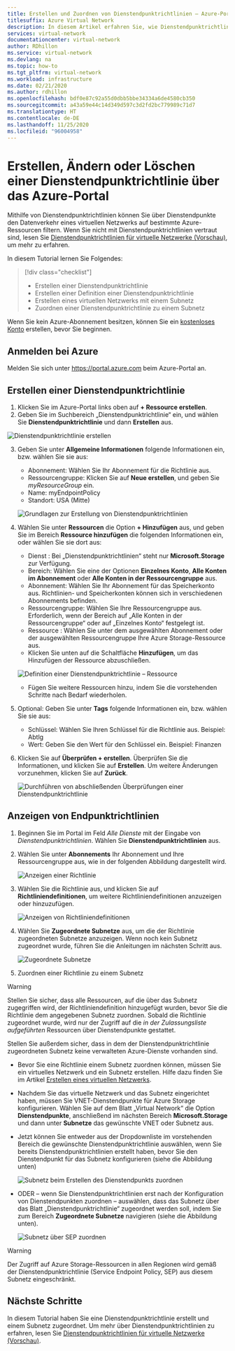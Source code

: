```yaml
---
title: Erstellen und Zuordnen von Dienstendpunktrichtlinien – Azure-Portal
titlesuffix: Azure Virtual Network
description: In diesem Artikel erfahren Sie, wie Dienstendpunktrichtlinien über das Azure-Portal eingerichtet und zugeordnet werden.
services: virtual-network
documentationcenter: virtual-network
author: RDhillon
ms.service: virtual-network
ms.devlang: na
ms.topic: how-to
ms.tgt_pltfrm: virtual-network
ms.workload: infrastructure
ms.date: 02/21/2020
ms.author: rdhillon
ms.openlocfilehash: bdf0e87c92a55d0dbb5bbe34334a6de4580cb350
ms.sourcegitcommit: a43a59e44c14d349d597c3d2fd2bc779989c71d7
ms.translationtype: HT
ms.contentlocale: de-DE
ms.lasthandoff: 11/25/2020
ms.locfileid: "96004958"
---
```

# <a name="create-change-or-delete-service-endpoint-policy-using-the-azure-portal"></a>Erstellen, Ändern oder Löschen einer Dienstendpunktrichtlinie über das Azure-Portal

Mithilfe von Dienstendpunktrichtlinien können Sie über Dienstendpunkte den Datenverkehr eines virtuellen Netzwerks auf bestimmte Azure-Ressourcen filtern. Wenn Sie nicht mit Dienstendpunktrichtlinien vertraut sind, lesen Sie [Dienstendpunktrichtlinien für virtuelle Netzwerke (Vorschau)](virtual-network-service-endpoint-policies-overview.md), um mehr zu erfahren.

 In diesem Tutorial lernen Sie Folgendes:

> [!div class="checklist"]
> * Erstellen einer Dienstendpunktrichtlinie
> * Erstellen einer Definition einer Dienstendpunktrichtlinie
> * Erstellen eines virtuellen Netzwerks mit einem Subnetz
> * Zuordnen einer Dienstendpunktrichtlinie zu einem Subnetz

Wenn Sie kein Azure-Abonnement besitzen, können Sie ein [kostenloses Konto](https://azure.microsoft.com/free/?WT.mc_id=A261C142F) erstellen, bevor Sie beginnen.

## <a name="sign-in-to-azure"></a>Anmelden bei Azure 

Melden Sie sich unter https://portal.azure.com beim Azure-Portal an.

## <a name="create-a-service-endpoint-policy"></a>Erstellen einer Dienstendpunktrichtlinie

1. Klicken Sie im Azure-Portal links oben auf **+ Ressource erstellen**.
2. Geben Sie im Suchbereich „Dienstendpunktrichtlinie“ ein, und wählen Sie **Dienstendpunktrichtlinie** und dann **Erstellen** aus.

![Dienstendpunktrichtlinie erstellen](./media/virtual-network-service-endpoint-policies-portal/create-sep-resource.png)

3. Geben Sie unter **Allgemeine Informationen** folgende Informationen ein, bzw. wählen Sie sie aus: 

   - Abonnement: Wählen Sie Ihr Abonnement für die Richtlinie aus.
   - Ressourcengruppe: Klicken Sie auf **Neue erstellen**, und geben Sie *myResourceGroup* ein.
   - Name: myEndpointPolicy
   - Standort: USA (Mitte)
 
   ![Grundlagen zur Erstellung von Dienstendpunktrichtlinien](./media/virtual-network-service-endpoint-policies-portal/create-sep-basics.png)

4. Wählen Sie unter **Ressourcen** die Option **+ Hinzufügen** aus, und geben Sie im Bereich **Ressource hinzufügen** die folgenden Informationen ein, oder wählen Sie sie dort aus:

   - Dienst        : Bei „Dienstendpunktrichtlinien“ steht nur **Microsoft.Storage** zur Verfügung.
   - Bereich: Wählen Sie eine der Optionen **Einzelnes Konto**, **Alle Konten im Abonnement** oder **Alle Konten in der Ressourcengruppe** aus.
   - Abonnement: Wählen Sie Ihr Abonnement für das Speicherkonto aus. Richtlinien- und Speicherkonten können sich in verschiedenen Abonnements befinden.
   - Ressourcengruppe: Wählen Sie Ihre Ressourcengruppe aus. Erforderlich, wenn der Bereich auf „Alle Konten in der Ressourcengruppe“ oder auf „Einzelnes Konto“ festgelegt ist.  
   - Ressource       : Wählen Sie unter dem ausgewählten Abonnement oder der ausgewählten Ressourcengruppe Ihre Azure Storage-Ressource aus.
   - Klicken Sie unten auf die Schaltfläche **Hinzufügen**, um das Hinzufügen der Ressource abzuschließen.

   ![Definition einer Dienstendpunktrichtlinie – Ressource](./media/virtual-network-service-endpoint-policies-portal/create-sep-add-resource.png)

   - Fügen Sie weitere Ressourcen hinzu, indem Sie die vorstehenden Schritte nach Bedarf wiederholen.

5. Optional: Geben Sie unter **Tags** folgende Informationen ein, bzw. wählen Sie sie aus:
   
   - Schlüssel: Wählen Sie Ihren Schlüssel für die Richtlinie aus. Beispiel: Abtlg     
   - Wert: Geben Sie den Wert für den Schlüssel ein. Beispiel: Finanzen

6. Klicken Sie auf **Überprüfen + erstellen**. Überprüfen Sie die Informationen, und klicken Sie auf **Erstellen**. Um weitere Änderungen vorzunehmen, klicken Sie auf **Zurück**. 

   ![Durchführen von abschließenden Überprüfungen einer Dienstendpunktrichtlinie](./media/virtual-network-service-endpoint-policies-portal/create-sep-review-create.png)
  
## <a name="view-endpoint-policies"></a>Anzeigen von Endpunktrichtlinien 

1. Beginnen Sie im Portal im Feld *Alle Dienste* mit der Eingabe von *Dienstendpunktrichtlinien*. Wählen Sie **Dienstendpunktrichtlinien** aus.
2. Wählen Sie unter **Abonnements** Ihr Abonnement und Ihre Ressourcengruppe aus, wie in der folgenden Abbildung dargestellt wird.

   ![Anzeigen einer Richtlinie](./media/virtual-network-service-endpoint-policies-portal/sep-view.png)
       
3. Wählen Sie die Richtlinie aus, und klicken Sie auf **Richtliniendefinitionen**, um weitere Richtliniendefinitionen anzuzeigen oder hinzuzufügen.

   ![Anzeigen von Richtliniendefinitionen](./media/virtual-network-service-endpoint-policies-portal/sep-policy-definition.png)

4. Wählen Sie **Zugeordnete Subnetze** aus, um die der Richtlinie zugeordneten Subnetze anzuzeigen. Wenn noch kein Subnetz zugeordnet wurde, führen Sie die Anleitungen im nächsten Schritt aus.

   ![Zugeordnete Subnetze](./media/virtual-network-service-endpoint-policies-portal/sep-associated-subnets.png)
 
5. Zuordnen einer Richtlinie zu einem Subnetz

>[!WARNING] 
> Stellen Sie sicher, dass alle Ressourcen, auf die über das Subnetz zugegriffen wird, der Richtliniendefinition hinzugefügt wurden, bevor Sie die Richtlinie dem angegebenen Subnetz zuordnen. Sobald die Richtlinie zugeordnet wurde, wird nur der Zugriff auf die *in der Zulassungsliste aufgeführten* Ressourcen über Dienstendpunkte gestattet. 
>
> Stellen Sie außerdem sicher, dass in dem der Dienstendpunktrichtlinie zugeordneten Subnetz keine verwalteten Azure-Dienste vorhanden sind.

- Bevor Sie eine Richtlinie einem Subnetz zuordnen können, müssen Sie ein virtuelles Netzwerk und ein Subnetz erstellen. Hilfe dazu finden Sie im Artikel [Erstellen eines virtuellen Netzwerks](./quick-create-portal.md).

- Nachdem Sie das virtuelle Netzwerk und das Subnetz eingerichtet haben, müssen Sie VNET-Dienstendpunkte für Azure Storage konfigurieren. Wählen Sie auf dem Blatt „Virtual Network“ die Option **Dienstendpunkte**, anschließend im nächsten Bereich **Microsoft.Storage** und dann unter **Subnetze** das gewünschte VNET oder Subnetz aus.

- Jetzt können Sie entweder aus der Dropdownliste im vorstehenden Bereich die gewünschte Dienstendpunktrichtlinie auswählen, wenn Sie bereits Dienstendpunktrichtlinien erstellt haben, bevor Sie den Dienstendpunkt für das Subnetz konfigurieren (siehe die Abbildung unten)

    ![Subnetz beim Erstellen des Dienstendpunkts zuordnen](./media/virtual-network-service-endpoint-policies-portal/vnet-config-service-endpoint-add-sep.png)

- ODER – wenn Sie Dienstendpunktrichtlinien erst nach der Konfiguration von Dienstendpunkten zuordnen – auswählen, dass das Subnetz über das Blatt „Dienstendpunktrichtlinie“ zugeordnet werden soll, indem Sie zum Bereich **Zugeordnete Subnetze** navigieren (siehe die Abbildung unten).

    ![Subnetz über SEP zuordnen](./media/virtual-network-service-endpoint-policies-portal/sep-edit-subnet-association.png)

>[!WARNING] 
>Der Zugriff auf Azure Storage-Ressourcen in allen Regionen wird gemäß der Dienstendpunktrichtlinie (Service Endpoint Policy, SEP) aus diesem Subnetz eingeschränkt.

## <a name="next-steps"></a>Nächste Schritte
In diesem Tutorial haben Sie eine Dienstendpunktrichtlinie erstellt und einem Subnetz zugeordnet. Um mehr über Dienstendpunktrichtlinien zu erfahren, lesen Sie [Dienstendpunktrichtlinien für virtuelle Netzwerke (Vorschau)](virtual-network-service-endpoint-policies-overview.md).
